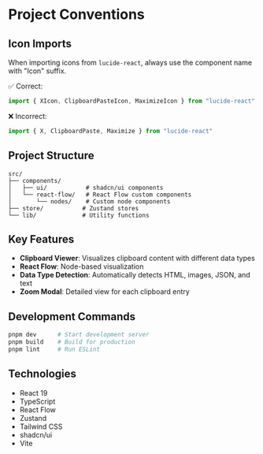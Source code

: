 # Project Conventions

## Icon Imports
When importing icons from `lucide-react`, always use the component name with "Icon" suffix.

✅ Correct:
```typescript
import { XIcon, ClipboardPasteIcon, MaximizeIcon } from "lucide-react"
```

❌ Incorrect:
```typescript
import { X, ClipboardPaste, Maximize } from "lucide-react"
```

## Project Structure
```
src/
├── components/
│   ├── ui/           # shadcn/ui components
│   └── react-flow/   # React Flow custom components
│       └── nodes/    # Custom node components
├── store/           # Zustand stores
└── lib/             # Utility functions
```

## Key Features
- **Clipboard Viewer**: Visualizes clipboard content with different data types
- **React Flow**: Node-based visualization
- **Data Type Detection**: Automatically detects HTML, images, JSON, and text
- **Zoom Modal**: Detailed view for each clipboard entry

## Development Commands
```bash
pnpm dev      # Start development server
pnpm build    # Build for production
pnpm lint     # Run ESLint
```

## Technologies
- React 19
- TypeScript
- React Flow
- Zustand
- Tailwind CSS
- shadcn/ui
- Vite